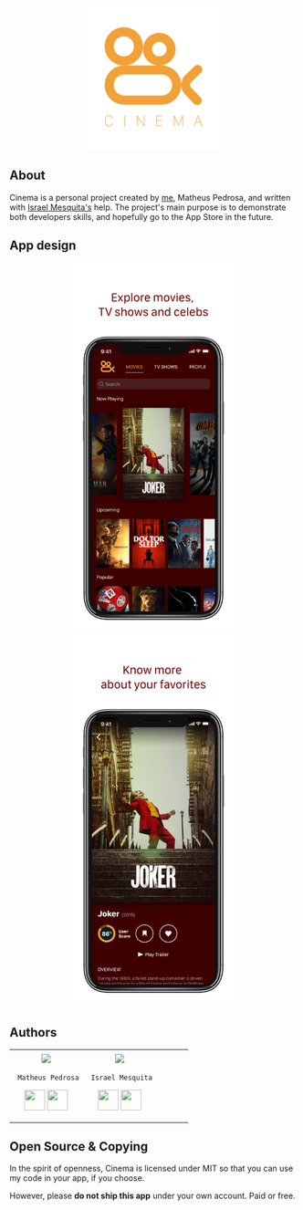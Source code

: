 <p align="center">
    <a href="https://github.com/matheusmpedrosa/Cinema-iOS/blob/master/images/cinema-logo-display.png">
        <img src="images/cinema-logo-display.png" width="250" />
    </a>
</p>

## About

Cinema is a personal project created by [me](https://github.com/matheusmpedrosa), Matheus Pedrosa, and written with [Israel Mesquita's](https://github.com/israelmesquita07) help. The project's main purpose is to demonstrate both developers skills, and hopefully go to the App Store in the future.

## App design

<p align="center">
    <a href="https://github.com/matheusmpedrosa/Cinema-iOS/blob/master/images/screenshot-1-display.png">
        <img src="images/screenshot-1-display.png" width="300" />
    </a>
    <a href="https://github.com/matheusmpedrosa/Cinema-iOS/blob/master/images/screenshot-2-display.png">
        <img src="images/screenshot-2-display.png" width="300" />
    </a>
</p>

## Authors

<table style="width:100%">
<td></td>
<td></td>
<td></td>
<td></td>
<td></td>
<td></td>
<tr align="center">
<td>
     <img src="https://avatars2.githubusercontent.com/u/16017313?s=460&v=4" width="180"/>
     
     Matheus Pedrosa

<p align="center">
<a href = "https://github.com/matheusmpedrosa"><img src = "http://www.iconninja.com/files/241/825/211/round-collaboration-social-github-code-circle-network-icon.svg" width="36" height = "36"/></a>
<a href = "https://www.linkedin.com/in/matheus-malcher-pedrosa-3457b1105/"><img src = "http://www.iconninja.com/files/863/607/751/network-linkedin-social-connection-circular-circle-media-icon.svg" width="36" height="36"/></a>
</p>
</td>
<td>
     <img src="https://avatars3.githubusercontent.com/u/36204694?s=460&v=4" width="180"/>
     
     Israel Mesquita

<p align="center">
<a href = "https://github.com/israelmesquita07"><img src = "http://www.iconninja.com/files/241/825/211/round-collaboration-social-github-code-circle-network-icon.svg" width="36" height = "36"/></a>
<a href = "https://www.linkedin.com/in/israel-mesquita07/"><img src = "http://www.iconninja.com/files/863/607/751/network-linkedin-social-connection-circular-circle-media-icon.svg" width="36" height="36"/></a>
</p>
</td>
</tr> 
  </table>

## Open Source & Copying

In the spirit of openness, Cinema is licensed under MIT so that you can use my code in your app, if you choose.

However, please **do not ship this app** under your own account. Paid or free.

